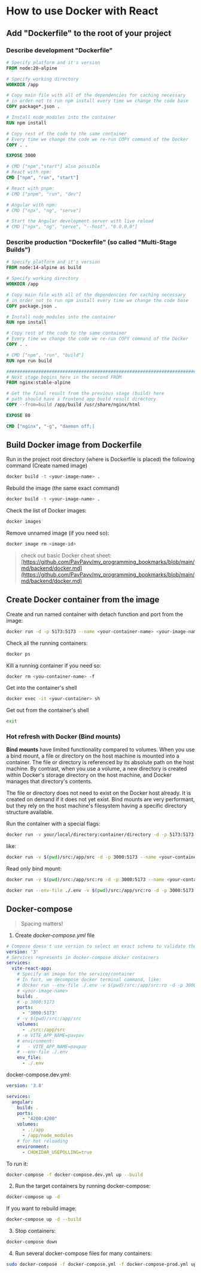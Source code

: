 # How to use Docker with React

## Add "Dockerfile" to the root of your project

### Describe development "Dockerfile"

```Dockerfile
# Specify platform and it's version
FROM node:20-alpine

# Specify working directory
WORKDIR /app

# Copy main file with all of the dependencies for caching necessary
# in order not to run npm install every time we change the code base
COPY package*.json .

# Install node_modules into the container
RUN npm install

# Copy rest of the code to the same container
# Every time we change the code we re-run COPY command of the Docker
COPY . .

EXPOSE 3000

# CMD ["npm","start"] also possible
# React with npm:
CMD ["npm", "run", "start"]

# React with pnpm:
# CMD ["pnpm", "run", "dev"]

# Angular with npm:
# CMD ["npx", "ng", "serve"]

# Start the Angular development server with live reload
# CMD ["npx", "ng", "serve", "--host", "0.0.0.0"]
```

### Describe production "Dockerfile" (so called "Multi-Stage Builds")

```Dockerfile
# Specify platform and it's version
FROM node:14-alpine as build

# Specify working directory
WORKDIR /app

# Copy main file with all of the dependencies for caching necessary
# in order not to run npm install every time we change the code base
COPY package.json .

# Install node_modules into the container
RUN npm install

# Copy rest of the code to the same container
# Every time we change the code we re-run COPY command of the Docker
COPY . .

# CMD ["npm", "run", "build"]
RUN npm run build

#########################################################################
# Next stage begins here in the second FROM
FROM nginx:stable-alpine

# Get the final result from the previous stage (build) here
# path should have a frontend app build result directory
COPY --from=build /app/build /usr/share/nginx/html

EXPOSE 80

CMD ["nginx", "-g", "daemon off;]
```

## Build Docker image from Dockerfile

Run in the project root directory (where is Dockerfile is placed) the following command
(Create named image)

```bash
docker build -t <your-image-name> .
```

Rebuild the image (the same exact command)

```bash
docker build -t <your-image-name> .
```

Check the list of Docker images:

```bash
docker images
```

Remove unnamed image (if you need so):

```bash
docker image rm <image-id>
```

> check out basic Docker cheat sheet: [https://github.com/PavPavv/my_programming_bookmarks/blob/main/md/backend/docker.md](https://github.com/PavPavv/my_programming_bookmarks/blob/main/md/backend/docker.md)

## Create Docker container from the image

Create and run named container with detach function and port from the image:

```bash
docker run -d -p 5173:5173 --name <your-container-name> <your-image-name>
```

Check all the running containers:

```bash
docker ps
```

Kill a running container if you need so:

```bash
docker rm <you-container-name> -f
```

Get into the container's shell

```bash
docker exec -it <your-container> sh
```

Get out from the container's shell

```bash
exit
```

### Hot refresh with Docker (Bind mounts)

**Bind mounts** have limited functionality compared to volumes. When you use a bind mount, a file or directory on the host machine is mounted into a container. The file or directory is referenced by its absolute path on the host machine. By contrast, when you use a volume, a new directory is created within Docker's storage directory on the host machine, and Docker manages that directory's contents.

The file or directory does not need to exist on the Docker host already. It is created on demand if it does not yet exist. Bind mounts are very performant, but they rely on the host machine's filesystem having a specific directory structure available.

Run the container with a special flags:

```bash
docker run -v your/local/directory:container/directory -d -p 5173:5173 --name <your-container-name> <your-image-name>
```

like:

```bash
docker run -v $(pwd)/src:/app/src -d -p 3000:5173 --name <your-container-name> <your-image-name>
```

Read only bind mount:

```bash
docker run -v $(pwd)/src:/app/src:ro -d -p 3000:5173 --name <your-container-name> <your-image-name>
```

```bash
docker run --env-file ./.env -v $(pwd)/src:/app/src:ro -d -p 3000:5173 --name <your-container-name> <your-image-name>
```

## Docker-compose

> Spacing matters!

1. Create _docker-compose.yml_ file

```yml
# Compose doesn't use version to select an exact schema to validate the Compose file, but prefers the most recent schema when it's implemented.
version: '3'
# Services represents in docker-compose docker containers
services:
  vite-react-app:
    # Specify an image for the service/container
    # In fact, we decompose docker terminal command, like:
    # docker run --env-file ./.env -v $(pwd)/src:/app/src:ro -d -p 3000:5173 --name <your-container-name> <your-image-name>
    # <your-image-name>
    build: .
    # -p 3000:5173
    ports:
      - '3000:5173'
    # -v $(pwd)/src:/app/src
    volumes:
      - ./src:/app/src
    # -e VITE_APP_NAME=pavpav
    # environment:
    #   - VITE_APP_NAME=pavpav
    # --env-file ./.env
    env_file:
      - ./.env
```

docker-compose.dev.yml:

```yml
version: '3.8'

services:
  angular:
    build: .
    ports:
      - "4200:4200"
    volumes:
      - .:/app
      - /app/node_modules
    # for hot reloading
    environment:
      - CHOKIDAR_USEPOLLING=true
```

To run it:

```bash
docker-compose -f docker-compose.dev.yml up --build
```

2. Run the target containers by running docker-compose:

```bash
docker-compose up -d
```

If you want to rebuild image:

```bash
docker-compose up -d --build
```

3. Stop containers:

```bash
docker-compose down
```

4. Run several docker-compose files for many containers:

```bash
sudo docker-compose -f docker-compose.yml -f docker-compose-prod.yml up -d --build
```


